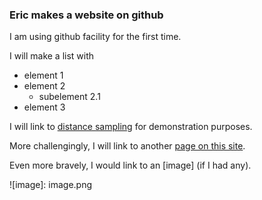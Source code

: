 ###  Eric makes a website on github

I am using github facility for the first time.

I will make a list with
* element 1
* element 2
  * subelement 2.1
* element 3

I will link to [distance sampling] for demonstration purposes.

More challengingly, I will link to another [page on this site].

Even more bravely, I would link to an [image] (if I had any).



[distance sampling]: http://distancesampling.org
[page on this site]: page2.md
![image]: image.png
